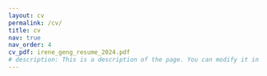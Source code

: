 ```yaml
---
layout: cv
permalink: /cv/
title: cv
nav: true
nav_order: 4
cv_pdf: irene_geng_resume_2024.pdf
# description: This is a description of the page. You can modify it in 'pages/_cv.md'. You can also change or remove the top pdf download button.
---
```

